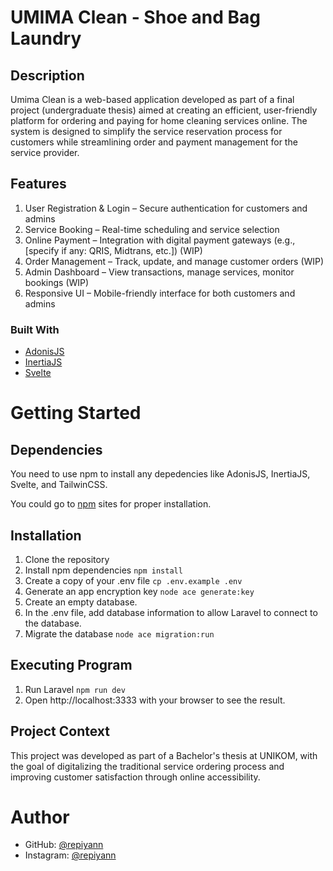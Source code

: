 # UMIMA Clean - Shoe and Bag Laundry

## Description

Umima Clean is a web-based application developed as part of a final project (undergraduate thesis) aimed at creating an efficient, user-friendly platform for ordering and paying for home cleaning services online. The system is designed to simplify the service reservation process for customers while streamlining order and payment management for the service provider.

## Features

1. User Registration & Login – Secure authentication for customers and admins
2. Service Booking – Real-time scheduling and service selection
3. Online Payment – Integration with digital payment gateways (e.g., [specify if any: QRIS, Midtrans, etc.]) (WIP)
4. Order Management – Track, update, and manage customer orders (WIP)
5. Admin Dashboard – View transactions, manage services, monitor bookings (WIP)
6. Responsive UI – Mobile-friendly interface for both customers and admins

### Built With

- [AdonisJS](https://adonisjs.com/)
- [InertiaJS](https://inertiajs.com/)
- [Svelte](https://svelte.dev/)

# Getting Started

## Dependencies

You need to use npm to install any depedencies like AdonisJS, InertiaJS, Svelte, and TailwinCSS.

You could go to [npm](https://www.npmjs.com/) sites for proper installation.

## Installation

1. Clone the repository
2. Install npm dependencies `npm install`
3. Create a copy of your .env file `cp .env.example .env`
4. Generate an app encryption key `node ace generate:key`
5. Create an empty database.
6. In the .env file, add database information to allow Laravel to connect to the database.
7. Migrate the database `node ace migration:run`

## Executing Program

1. Run Laravel `npm run dev`
2. Open http://localhost:3333 with your browser to see the result.

## Project Context

This project was developed as part of a Bachelor's thesis at UNIKOM, with the goal of digitalizing the traditional service ordering process and improving customer satisfaction through online accessibility.

# Author

- GitHub: [@repiyann](https://github.com/repiyann)
- Instagram: [@repiyann](https://instagram.com/repiyann)

